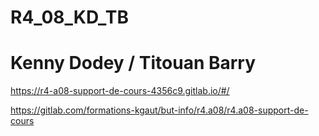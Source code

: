 # R4_08_KD_TB
# Kenny Dodey / Titouan Barry
https://r4-a08-support-de-cours-4356c9.gitlab.io/#/

https://gitlab.com/formations-kgaut/but-info/r4.a08/r4.a08-support-de-cours
